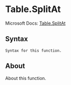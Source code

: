 ---
---

# Table.SplitAt

Microsoft Docs: [Table.SplitAt](https://docs.microsoft.com/en-us/powerquery-m/table-splitat)

## Syntax

```powerquery-m
Syntax for this function.
```

## About

About this function.

